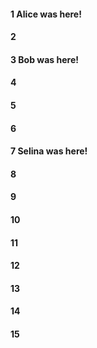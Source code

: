 #### 1 Alice was here!
#### 2
#### 3 Bob was here!
#### 4
#### 5
#### 6
#### 7 Selina was here!
#### 8
#### 9
#### 10
#### 11
#### 12
#### 13
#### 14
#### 15